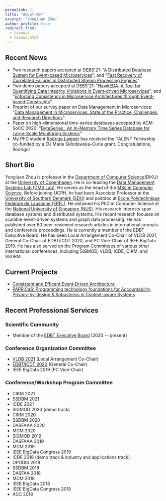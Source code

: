 ```yaml
---
permalink: /
title: "About Me"
excerpt: "Yongluan Zhou"
author_profile: true
redirect_from: 
  - /about/
  - /about.html
---
```


## Recent News
* Two research papers accepted at DEBS'21: "[A Distributed Database System for Event-based Microservices](https://curis.ku.dk/portal/files/270151676/DEBS_2021.pdf)", and "[Fast Recovery of Correlated Failures in Distributed Stream Processing Engines](https://static-curis.ku.dk/portal/files/272137984/Fast_Recovery_of_Correlated_Failures_in_Distributed_Stream_Processing_Engines.pdf)".
* Two demo papers accepted at DEBS'21: "[HawkEDA: A Tool for Quantifying Data Integrity Violations in Event-driven Microservices](https://static-curis.ku.dk/portal/files/270165029/DEBS_2021_HawkEDA_A_tool_for_quantifying_data_integrity_violations_in_event_driven_microservices.pdf)", and "[Enforcing Consistency in Microservice Architectures through Event-based Constraints](https://static-curis.ku.dk/portal/files/270162660/DEBS_2021_Demo_Enforcing_Consistency_through_Event_based_Constraints_in_Microservice_Architectures.pdf)".
* Preprint of our survey paper on Data Management in Microservices: "[Data Management in Microservices: State of the Practice, Challenges, and Research Directions](https://static-curis.ku.dk/portal/files/257545323/preprint.pdf)". 
* Paper on high-dimensional time-series databases accepted by ACM SoCC'2020: "[ByteSeries : An In-Memory Time Series Database for Large-Scale Monitoring Systems](https://static-curis.ku.dk/portal/files/248553347/ByteSeries_v_final.pdf)"
* My PhD student [Rodrigo Laigner](https://rnlaigner.github.io/) has received the TALENT Fellowship co-funded by a EU Marie Skłodowska-Curie grant. Congratulations, Rodrigo! 

## Short Bio
Yongluan Zhou is professor in the [Department of Computer Science](http://diku.dk)(DIKU) at the [University of Copenhagen](http://ku.dk). He is co-leading the [Data Management Systems Lab (DMS Lab)](https://di.ku.dk/english/research/sdps/research-groups/dms/). He serves as the head of the [MSc in Computer Science](https://studies.ku.dk/masters/computer-science/). Before joining UCPH, he had been Associate Professor at the [University of Southern Denmark (SDU)](http://www.sdu.dk) and postdoc at [Ecole Polytechnique Fédérale de Lausanne (EPFL)](http://epfl.ch). He obtained his PhD in Computer Science at the [National University of Singapore (NUS)](http://www.nus.edu.sg). His research interests span database systems and distributed systems. His recent research focuses on scalable event-driven systems and graph data processing. He has published over 60 peer-reviewed research articles in international journals and conference proceedings. He is currently a member of the EDBT Executive Board. He has been Local Arrangement Co-Chair of VLDB 2021, General Co-Chair of EDBT/ICDT 2020, and PC Vice-Chair of IEEE BigData 2019. He has also served on the Program Committees of various other international conferences, including SIGMOD, VLDB, ICDE, CIKM, and SSDBM. 

## Current Projects
* [Consistent and Efficent Event-Driven Architecture](https://di.ku.dk/english/research/sdps/research-groups/dms/ceeda/)
* [PAPRiCaS: Programming technology foundations for Accountability, Privacy-by-design & Robustness in Context-aware Systems](https://papricas.org/)

## Recent Professional Services

### Scientific Community
* Member of the [EDBT Executive Board](https://www.edbt.org/) (2020 -- present)

### Conference Organization Committee
* [VLDB 2021](https://vldb.org/2021/) (Local Arrangement Co-Chair)
* [EDBT/ICDT 2020](https://diku-dk.github.io/edbticdt2020/?contents=main.html) (General Co-Chair)
* IEEE BigData 2019 (PC Vice-Chair)

### Conference/Workshop Program Committee
* CIKM 2021
* SSDBM 2021
* ICDE 2021
* SIGMOD 2020 (demo track)
* CIKM 2020
* SSDBM 2020
* DASFAAA 2020
* MDM 2020
* SIGMOD 2019
* DASFAAA 2019
* MDM 2019
* IEEE BigData Congress 2019
* ICDE 2018 (demo track & industry and applications track)
* OPODIS 2018
* SSDBM 2018
* DASFAA 2018
* MDM 2018
* IEEE BigData 2018
* IEEE BigData Congress 2018
* ADC 2018
